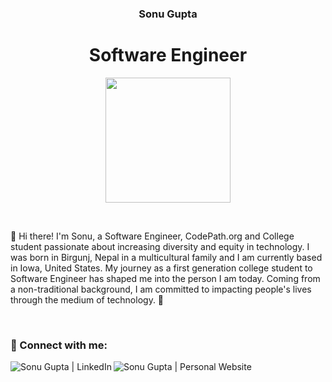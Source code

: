 <h3 align="center">Sonu Gupta</h3>
<h1 align="center">Software Engineer</h1>

<p align="center"><img src="https://github.com/Dxsonu7/Dxsonu7/assets/87947158/bfef7909-78ee-4646-bb89-9075e47c1720" width="200px" target="_blank"></p>

<br>

<p>
👋 Hi there! I'm Sonu, a Software Engineer, CodePath.org and College student passionate about increasing diversity and equity in technology. I was born in Birgunj, Nepal in a multicultural family and I am currently based in Iowa, United States. My journey as a first generation college student to Software Engineer has shaped me into the person I am today. Coming from a non-traditional background, I am committed to impacting people's lives through the medium of technology. 🚀
</p>

<br>

### 🔗 Connect with me:

[<img align="left" alt="Sonu Gupta | LinkedIn" src="https://img.shields.io/badge/LinkedIn-0077B5?style=for-the-badge&logo=linkedin&logoColor=white" />][linkedin]
[<img align="left" alt="Sonu Gupta | Personal Website" src="https://img.shields.io/badge/Website-4285F4?style=for-the-badge&logo=GoogleChrome&logoColor=white" />][website]

<br><br>

<br>

[linkedin]: https://www.linkedin.com/in/sonu-gupta-731536190/
[website]: https://dxsonu7.github.io/
